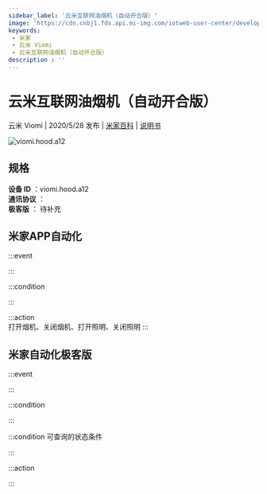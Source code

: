 ```yaml
---
sidebar_label: '云米互联网油烟机（自动开合版）'
image: 'https://cdn.cnbj1.fds.api.mi-img.com/iotweb-user-center/developer_1678871037747xDpHtMgp.png?GalaxyAccessKeyId=AKVGLQWBOVIRQ3XLEW&Expires=9223372036854775807&Signature=QExFD630/q7MjZ03KVaKlc9QS9U='
keywords: 
 - 米家
 - 云米 Viomi
 - 云米互联网油烟机（自动开合版）
description : ''
---
```

# 云米互联网油烟机（自动开合版）

云米 Viomi | 2020/5/28 发布 | [米家百科](https://home.mi.com/webapp/content/baike/product/index.html?model=viomi.hood.a12) | [说明书](https://home.mi.com/views/introduction.html?model=viomi.hood.a12&region=cn)

![viomi.hood.a12](https://cdn.cnbj1.fds.api.mi-img.com/iotweb-user-center/developer_1678871037747xDpHtMgp.png?GalaxyAccessKeyId=AKVGLQWBOVIRQ3XLEW&Expires=9223372036854775807&Signature=QExFD630/q7MjZ03KVaKlc9QS9U=)

## 规格  
> 
**设备 ID** ：viomi.hood.a12  
**通讯协议** ：  
**极客版**  ： 待补充 


## 米家APP自动化  

:::event  

:::

:::condition  

:::

:::action   
打开烟机、关闭烟机、打开照明、关闭照明
:::

## 米家自动化极客版  

:::event  

:::

:::condition  

:::

:::condition 可查询的状态条件  

:::

:::action  

:::

        
